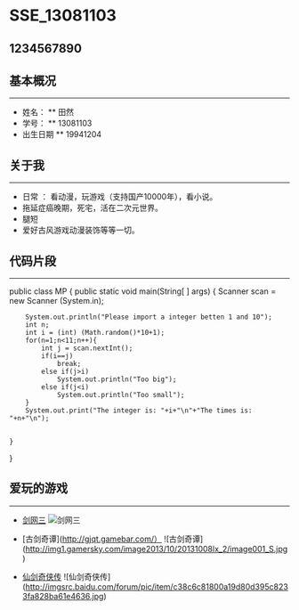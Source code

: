 # SSE_13081103

## 1234567890


## 基本概况
***
* 姓名： ** 田然
* 学号： ** 13081103
* 出生日期 ** 19941204

## 关于我
***
* 日常 ： 看动漫，玩游戏（支持国产10000年），看小说。
* 拖延症癌晚期，死宅，活在二次元世界。
* 腿短
* 爱好古风游戏动漫装饰等等一切。

## 代码片段
***
public class MP {
	public static void main(String[ ] args) {
		Scanner scan = new Scanner (System.in);
		
		System.out.println("Please import a integer betten 1 and 10");
		int n;
		int i = (int) (Math.random()*10+1);
		for(n=1;n<11;n++){
			int j = scan.nextInt();
			if(i==j)
				break;
			else if(j>i)
				System.out.println("Too big");
			else if(j<i)
				System.out.println("Too small");
		}
		System.out.print("The integer is: "+i+"\n"+"The times is: "+n+"\n");
		
		
	}
}



## 爱玩的游戏
***
 * [剑网三](http://jx3.xoyo.com/)
![剑网三](http://tupian.enterdesk.com/2013/lxy/12/3/1/6.jpg)

 * [古剑奇谭](http://gjqt.gamebar.com/）
![古剑奇谭] (http://img1.gamersky.com/image2013/10/20131008lx_2/image001_S.jpg)

 * [仙剑奇侠传](http://pal5.baiyou100.com/pal/index.html)
![仙剑奇侠传] (http://imgsrc.baidu.com/forum/pic/item/c38c6c81800a19d80d395c8233fa828ba61e4636.jpg)
